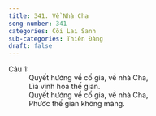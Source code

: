 ```yaml
---
title: 341. Về Nhà Cha
song-number: 341
categories: Cõi Lai Sanh
sub-categories: Thiên Đàng
draft: false
---
```

<dl><dt>Câu 1:</dt><dd data-verse="1">Quyết hướng về cố gia, về nhà Cha, <br/>Lìa vinh hoa thế gian. <br/>Quyết hướng về cố gia, về nhà Cha, <br/>Phước thế gian không màng. </dd></dl>